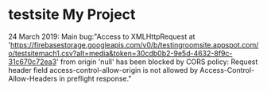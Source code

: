 # testsite My Project
24 March 2019: Main bug:"Access to XMLHttpRequest at 'https://firebasestorage.googleapis.com/v0/b/testingroomsite.appspot.com/o/testsitemach1.csv?alt=media&token=30cdb0b2-9e5d-4632-8f9c-31c670c72ea3' from origin 'null' has been blocked by CORS policy: Request header field access-control-allow-origin is not allowed by Access-Control-Allow-Headers in preflight response."
